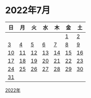 # 2022年7月

|日|月|火|水|木|金|土|
|--|--|--|--|--|--|--|
||||||[1](./01.md)|[2](./02.md)|
|[3](./03.md)|[4](./04.md)|[5](./05.md)|[6](./06.md)|[7](./07.md)|[8](./08.md)|[9](./09.md)|
|[10](./10.md)|[11](./11.md)|[12](./12.md)|[13](./13.md)|[14](./14.md)|[15](./15.md)|[16](./16.md)|
|[17](./17.md)|[18](./18.md)|[19](./19.md)|[20](./20.md)|[21](./21.md)|[22](./22.md)|[23](./23.md)|
|[24](./24.md)|[25](./25.md)|[26](./26.md)|[27](./27.md)|[28](./28.md)|[29](./29.md)|[30](./30.md)|
|[31](./31.md)||||||||

[2022年](../README.md)
